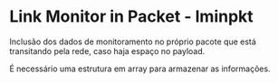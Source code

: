 # Link Monitor in Packet - lminpkt

Inclusão dos dados de monitoramento no próprio pacote que está transitando pela
rede, caso haja espaço no payload.

É necessário uma estrutura em array para armazenar as informações.
